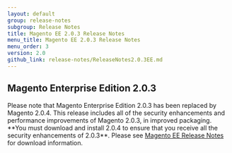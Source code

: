 ```yaml
---
layout: default
group: release-notes
subgroup: Release Notes
title: Magento EE 2.0.3 Release Notes 
menu_title: Magento EE 2.0.3 Release Notes 
menu_order: 3
version: 2.0
github_link: release-notes/ReleaseNotes2.0.3EE.md
---
```


<h2>Magento Enterprise Edition 2.0.3</h2>
Please note that Magento Enterprise Edition 2.0.3 has been replaced by Magento 2.0.4. This release includes all of the security enhancements and performance improvements of Magento 2.0.3, in improved packaging. **You must download and install 2.0.4 to ensure that you receive all the security enhancements of 2.0.3**. Please see  <a href="{{ site.gdeurl }}release-notes/ReleaseNotes2.0.4EE.html" target="_blank">Magento EE Release Notes</a> for download information. 







